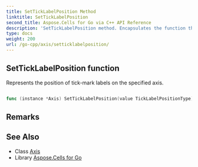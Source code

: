 ```yaml
---
title: SetTickLabelPosition Method 
linktitle: SetTickLabelPosition
second_title: Aspose.Cells for Go via C++ API Reference
description: 'SetTickLabelPosition method. Encapsulates the function that represents setticklabelposition in Go.'
type: docs
weight: 200
url: /go-cpp/axis/setticklabelposition/
---
```


## SetTickLabelPosition function

Represents the position of tick-mark labels on the specified axis.

```go

func (instance *Axis) SetTickLabelPosition(value TickLabelPositionType)  error

```

## Remarks


## See Also

* Class [Axis](../)
* Library [Aspose.Cells for Go](../../)
